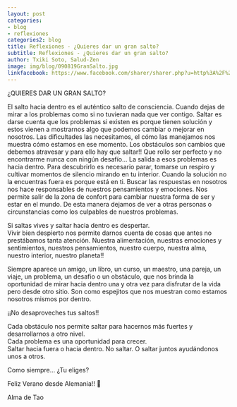 ```yaml
---
layout: post
categories:
- blog
- reflexiones
categories2: blog
title: Reflexiones - ¿Quieres dar un gran salto?
subtitle: Reflexiones - ¿Quieres dar un gran salto?
author: Txiki Soto, Salud-Zen
image: img/blog/090819GranSalto.jpg
linkfacebook: https://www.facebook.com/sharer/sharer.php?u=http%3A%2F%2Fwww.salud-zen.com%2Fblog%2Freflexiones%2F2019%2F08%2F09%2Freflexiones-dar-gran-salto.html&amp;src=sdkpreparse
---
```

¿QUIERES DAR UN GRAN SALTO?

El salto hacia dentro es el auténtico salto de consciencia. Cuando dejas de mirar a los problemas como si no tuvieran nada que ver contigo. Saltar es darse cuenta que los problemas si existen es porque tienen solución y estos vienen a mostrarnos algo que podemos cambiar o mejorar en nosotros. Las dificultades las necesitamos, el cómo las manejamos nos muestra cómo estamos en ese momento. Los obstáculos son cambios que debemos atravesar y para ello hay que saltar!! Que rollo ser perfecto y no encontrarme nunca con ningún desafío... La salida a esos problemas es hacia dentro. Para descubrirlo es necesario parar, tomarse un respiro y cultivar momentos de silencio mirando en tu interior. Cuando la solución no la encuentras fuera es porque está en ti. Buscar las respuestas en nosotros nos hace responsables de nuestros pensamientos y emociones. Nos permite salir de la zona de confort para cambiar nuestra forma de ser y estar en el mundo. De esta manera dejamos de ver a otras personas o circunstancias como los culpables de nuestros problemas.  

Si saltas vives y saltar hacia dentro es despertar.  
Vivir bien despierto nos permite darnos cuenta de cosas que antes no prestábamos tanta atención. Nuestra alimentación, nuestras emociones y sentimientos, nuestros pensamientos, nuestro cuerpo, nuestra alma, nuestro interior, nuestro planeta!!  

Siempre aparece un amigo, un libro, un curso, un maestro, una pareja, un viaje, un problema, un desafio o un obstáculo, que nos brinda la oportunidad de mirar hacia dentro una y otra vez para disfrutar de la vida pero desde otro sitio. Son como espejitos que nos muestran como estamos nosotros mismos por dentro.  

¡¡No desaproveches tus saltos!!  

Cada obstáculo nos permite saltar para hacernos más fuertes y desarrollarnos a otro nivel.       
Cada problema es una oportunidad para crecer.  
Saltar hacia fuera o hacia dentro. No saltar. O saltar juntos ayudándonos unos a otros.  

Como siempre... ¿Tu eliges?  

Feliz Verano desde Alemania!! 🤗   

Alma de Tao
